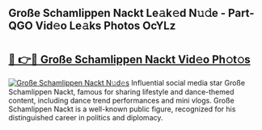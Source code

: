 ## Große Schamlippen Nackt Le𝚊k𝚎d N𝚞𝚍e - Part-QGO Vid𝚎o Le𝚊ks Photos OcYLz

# <h2><a href="http://fbatvu.evod.top/?m=Gro%c3%9fe+Schamlippen+Nackt">🔗 👉🔴 Große Schamlippen Nackt Vid𝚎o Ph𝚘t𝚘s</a></h2>

[![Große Schamlippen Nackt N𝚞d𝚎s](https://i.imgur.com/8V9OHl7.gif)](http://fbatvu.evod.top/?m=Gro%c3%9fe+Schamlippen+Nackt)
Influential social media star Große Schamlippen Nackt, famous for sharing lifestyle and dance-themed content, including dance trend performances and mini vlogs. Große Schamlippen Nackt is a well-known public figure, recognized for his distinguished career in politics and diplomacy. 
